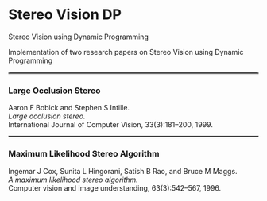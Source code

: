 # Stereo Vision DP
Stereo Vision using Dynamic Programming

Implementation of two research papers on Stereo Vision using Dynamic Programming

<hr style="border:2px solid gray"> </hr>

### Large Occlusion Stereo

Aaron F Bobick and Stephen S Intille. <br> *Large occlusion stereo.* <br> International Journal of Computer Vision, 33(3):181–200, 1999.


<hr style="border:1px solid gray"> </hr>

### Maximum Likelihood Stereo Algorithm

Ingemar J Cox, Sunita L Hingorani, Satish B Rao, and Bruce M Maggs. <br> *A maximum likelihood stereo algorithm.* <br> Computer vision and image understanding, 63(3):542–567, 1996.
